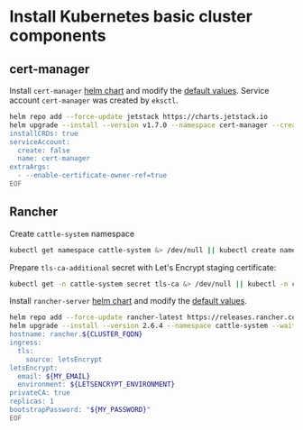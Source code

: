 # Install Kubernetes basic cluster components

<!-- toc -->

## cert-manager

Install `cert-manager`
[helm chart](https://artifacthub.io/packages/helm/jetstack/cert-manager)
and modify the
[default values](https://github.com/jetstack/cert-manager/blob/master/deploy/charts/cert-manager/values.yaml).
Service account `cert-manager` was created by `eksctl`.

```bash
helm repo add --force-update jetstack https://charts.jetstack.io
helm upgrade --install --version v1.7.0 --namespace cert-manager --create-namespace --wait --values - cert-manager jetstack/cert-manager << EOF
installCRDs: true
serviceAccount:
  create: false
  name: cert-manager
extraArgs:
  - --enable-certificate-owner-ref=true
EOF
```

## Rancher

Create `cattle-system` namespace

```bash
kubectl get namespace cattle-system &> /dev/null || kubectl create namespace cattle-system
```

Prepare `tls-ca-additional` secret with Let's Encrypt staging certificate:

```bash
kubectl get -n cattle-system secret tls-ca &> /dev/null || kubectl -n cattle-system create secret generic tls-ca --from-literal=cacerts.pem="$(curl -sL https://letsencrypt.org/certs/staging/letsencrypt-stg-root-x1.pem)"
```

Install `rancher-server`
[helm chart](https://github.com/rancher/rancher/tree/master/chart)
and modify the
[default values](https://github.com/rancher/rancher/blob/master/chart/values.yaml).

```bash
helm repo add --force-update rancher-latest https://releases.rancher.com/server-charts/latest
helm upgrade --install --version 2.6.4 --namespace cattle-system --wait --values - rancher rancher-latest/rancher << EOF
hostname: rancher.${CLUSTER_FQDN}
ingress:
  tls:
    source: letsEncrypt
letsEncrypt:
  email: ${MY_EMAIL}
  environment: ${LETSENCRYPT_ENVIRONMENT}
privateCA: true
replicas: 1
bootstrapPassword: "${MY_PASSWORD}"
EOF
```
